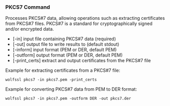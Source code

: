 ### PKCS7 Command

Processes PKCS#7 data, allowing operations such as extracting certificates from PKCS#7 files. PKCS#7 is a standard for cryptographically signed and/or encrypted data.

- [-in] input file containing PKCS#7 data (required)
- [-out] output file to write results to (default stdout)
- [-inform] input format (PEM or DER, default PEM)
- [-outform] output format (PEM or DER, default PEM)
- [-print_certs] extract and output certificates from the PKCS#7 file

Example for extracting certificates from a PKCS#7 file:

```
wolfssl pkcs7 -in pkcs7.pem -print_certs
```

Example for converting PKCS#7 data from PEM to DER format:

```
wolfssl pkcs7 -in pkcs7.pem -outform DER -out pkcs7.der
```
